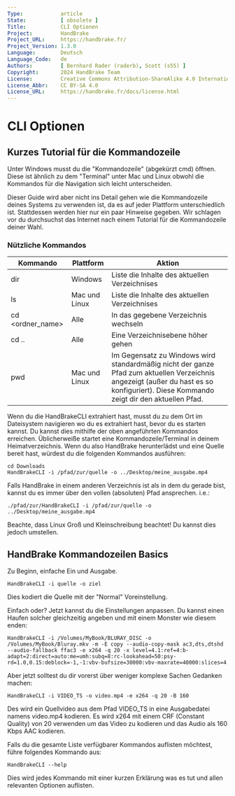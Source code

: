 ```yaml
---
Type:            article
State:           [ obsolete ]
Title:           CLI Optionen
Project:         HandBrake
Project_URL:     https://handbrake.fr/
Project_Version: 1.3.0
Language:        Deutsch
Language_Code:   de
Authors:         [ Bernhard Rader (raderb), Scott (s55) ]
Copyright:       2024 HandBrake Team
License:         Creative Commons Attribution-ShareAlike 4.0 International
License_Abbr:    CC BY-SA 4.0
License_URL:     https://handbrake.fr/docs/license.html
---
```


CLI Optionen
=============================

## Kurzes Tutorial für die Kommandozeile

Unter Windows musst du die "Kommandozeile" (abgekürzt cmd) öffnen. Diese ist ähnlich zu dem "Terminal" unter Mac und Linux obwohl die Kommandos für die Navigation sich leicht unterscheiden.

Dieser Guide wird aber nicht ins Detail gehen wie die Kommandozeile deines Systems zu verwenden ist, da es auf jeder Plattform unterschiedlich ist. Stattdessen werden hier nur ein paar Hinweise gegeben.
Wir schlagen vor du durchsuchst das Internet nach einem Tutorial für die Kommandozeile deiner Wahl.

### Nützliche Kommandos

| Kommando         | Plattform       | Aktion                                                                                                                                              |
|------------------|-----------------|-----------------------------------------------------------------------------------------------------------------------------------------------------|
| dir              | Windows         | Liste die Inhalte des aktuellen Verzeichnises                                                                                                         |
| ls               | Mac und Linux | Liste die Inhalte des aktuellen Verzeichnises                                                                                                          |
| cd <ordner_name> | Alle            | In das gegebene Verzeichnis wechseln                                                                                                                 |
| cd ..            | Alle            | Eine Verzeichnisebene höher gehen                                                                                                                        |
| pwd              | Mac und Linux | Im Gegensatz zu Windows wird standardmäßig nicht der ganze Pfad zum aktuellen Verzeichnis angezeigt (außer du hast es so konfiguriert). Diese Kommando zeigt dir den aktuellen Pfad. |


Wenn du die HandBrakeCLI extrahiert hast, musst du zu dem Ort im Dateisystem navigieren wo du es extrahiert hast, bevor du es starten kannst. Du kannst dies mithilfe der oben angeführten Kommandos erreichen.
Üblicherweiße startet eine Kommandozeile/Terminal in deinem Heimatverzeichnis. Wenn du also HandBrake herunterlädst und eine Quelle bereit hast, würdest du die folgenden Kommandos ausführen:

    cd Downloads
    HandBrakeCLI -i /pfad/zur/quelle -o ../Desktop/meine_ausgabe.mp4

Falls HandBrake in einem anderen Verzeichnis ist als in dem du gerade bist, kannst du es immer über den vollen (absoluten) Pfad ansprechen. i.e.:

    ./pfad/zur/HandBrakeCLI -i /pfad/zur/quelle -o ../Desktop/meine_ausgabe.mp4

Beachte, dass Linux Groß und Kleinschreibung beachtet! Du kannst dies jedoch umstellen.

## HandBrake Kommandozeilen Basics

Zu Beginn, einfache Ein und Ausgabe.

    HandBrakeCLI -i quelle -o ziel

Dies kodiert die Quelle mit der "Normal" Voreinstellung.

Einfach oder? Jetzt kannst du die Einstellungen anpassen. Du kannst einen Haufen solcher gleichzeitig angeben und mit einem Monster wie diesem enden:

    HandBrakeCLI -i /Volumes/MyBook/BLURAY_DISC -o /Volumes/MyBook/Bluray.mkv -m -E copy --audio-copy-mask ac3,dts,dtshd --audio-fallback ffac3 -e x264 -q 20 -x level=4.1:ref=4:b-adapt=2:direct=auto:me=umh:subq=8:rc-lookahead=50:psy-rd=1.0,0.15:deblock=-1,-1:vbv-bufsize=30000:vbv-maxrate=40000:slices=4

Aber jetzt solltest du dir vorerst über weniger komplexe Sachen Gedanken machen:

    HandBrakeCLI -i VIDEO_TS -o video.mp4 -e x264 -q 20 -B 160

Des wird ein Quellvideo aus dem Pfad VIDEO_TS in eine Ausgabedatei namens video.mp4 kodieren. Es wird x264 mit einem CRF (Constant Quality) von 20 verwenden um das Video zu kodieren und das Audio als 160 Kbps AAC kodieren.

Falls du die gesamte Liste verfügbarer Kommandos auflisten möchtest, führe folgendes Kommando aus:

    HandBrakeCLI --help

Dies wird jedes Kommando mit einer kurzen Erklärung was es tut und allen relevanten Optionen auflisten.
